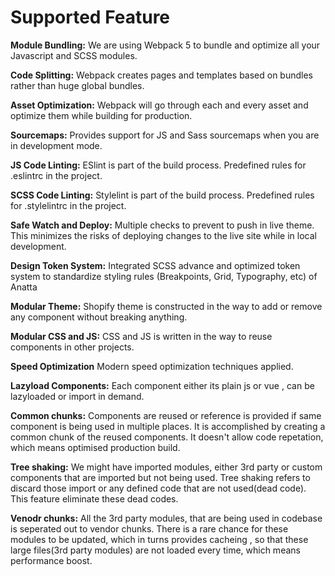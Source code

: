 # Supported Feature

**Module Bundling:** 
We are using Webpack 5 to bundle and optimize all your Javascript and SCSS modules.

**Code Splitting:** 
Webpack creates pages and templates based on bundles rather than huge global bundles.

**Asset Optimization:**
Webpack will go through each and every asset and optimize them while building for production.

**Sourcemaps:** 
Provides support for JS and Sass sourcemaps when you are in development mode.

**JS Code Linting:**
ESlint is part of the build process. Predefined rules for .eslintrc in the project. 

**SCSS Code Linting:**
Stylelint is part of the build process. Predefined rules for .stylelintrc in the project. 

**Safe Watch and Deploy:**
Multiple checks to prevent to push in live theme. This minimizes the risks of deploying changes to the live site while in local development.

**Design Token System:**
Integrated SCSS advance and optimized token system to standardize styling rules (Breakpoints, Grid, Typography, etc) of Anatta 

**Modular Theme:** 
Shopify theme is constructed in the way to add or remove any component without breaking anything.  

**Modular CSS and JS:**
CSS and JS is written in the way to reuse components in other projects.

**Speed Optimization**
Modern speed optimization techniques applied. 

**Lazyload Components:**
 Each component either its plain js or vue , can be lazyloaded or import in demand.


**Common chunks:**
Components are reused or reference is provided if same component is being used in multiple places. 
It is accomplished by creating a common chunk of the reused components.
It doesn't allow code repetation, which means optimised production build.


**Tree shaking:**
We might have imported modules, either 3rd party or custom components that are imported but not being used. 
Tree shaking refers to discard those import or any defined code that are not used(dead code). 
This feature eliminate these dead codes.


**Venodr chunks:**
All the 3rd party modules, that are being used in codebase is seperated out to vendor chunks. 
There is a rare chance for these modules to be updated, which in turns provides cacheing , so that these
large files(3rd party modules) are not loaded every time, which means performance boost.


